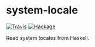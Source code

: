 # system-locale

[![Travis](https://img.shields.io/travis/cocreature/system-locale.svg)]()
[![Hackage](https://img.shields.io/hackage/v/system-locale.svg)](https://hackage.haskell.org/package/system-locale)

Read system locales from Haskell.
